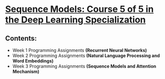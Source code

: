 # [Sequence Models: Course 5 of 5 in the Deep Learning Specialization](https://www.coursera.org/learn/nlp-sequence-models)  
   
## Contents:
  * Week 1 Programming Assignments **(Recurrent Neural Networks)**
  * Week 2 Programming Assignments **(Natural Language Processing and Word Embeddings)**
  * Week 3 Programming Assignments **(Sequence Models and Attention Mechanism)**  

